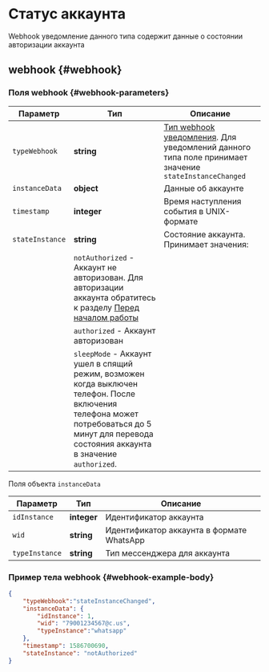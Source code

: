 # Статус аккаунта

Webhook уведомление данного типа содержит данные о состоянии авторизации аккаунта

## webhook {#webhook}

### Поля webhook {#webhook-parameters}

Параметр | Тип | Описание
----- | ----- | -----
`typeWebhook` | **string** | [Тип webhook уведомления](type-webhook). Для уведомлений данного типа поле принимает значение `stateInstanceChanged`
`instanceData` | **object** | Данные об аккаунте
`timestamp` | **integer** | Время наступления события в UNIX-формате
`stateInstance` | **string** | Состояние аккаунта. Принимает значения:
| | `notAuthorized` - Аккаунт не авторизован. Для авторизации аккаунта обратитесь к разделу [Перед началом работы](../../../before-start#qr)
| | `authorized` - Аккаунт авторизован
| | `sleepMode` - Аккаунт ушел в спящий режим, возможен когда выключен телефон. После включения телефона может потребоваться до 5 минут для перевода состояния аккаунта в значение `authorized`.

Поля объекта `instanceData`

Параметр | Тип | Описание
----- | ----- | -----
`idInstance` | **integer** | Идентификатор аккаунта
`wid` | **string** | Идентификатор аккаунта в формате WhatsApp
`typeInstance` | **string** | Тип мессенджера для аккаунта

### Пример тела webhook {#webhook-example-body}

```json
{
    "typeWebhook":"stateInstanceChanged",
    "instanceData": {
        "idInstance": 1,
        "wid": "79001234567@c.us",
        "typeInstance":"whatsapp"
    },
    "timestamp": 1586700690,
    "stateInstance": "notAuthorized"
}
```
